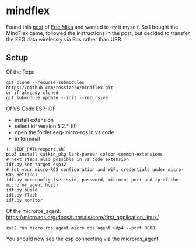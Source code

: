 # mindflex
Found this [post](https://frontiernerds.com/brain-hack) of [Eric Mika](https://github.com/kitschpatrol) and wanted to try it myself.
So I bought the MindFlex game, followed the instructions in the post, but decided to transfer the EEG data wirelessly via Ros rather than USB.

## Setup
Of the Repo

```
git clone --recurse-submodules https://github.com/rossizero/mindflex.git
or if already cloned
git submodule update --init --recursive
```
Of VS Code ESP-IDF
* install extension
* select idf version 5.2.* (!!)
* open the folder eeg-micro-ros in vs code
* in terminal

```
(. $IDF_PATH/export.sh)
pip3 install catkin_pkg lark-parser colcon-common-extensions
# next steps also possible in vs code extension
idf.py set-target esp32 
# Set your micro-ROS configuration and WiFi credentials under micro-ROS Settings
idf.py menuconfig (set ssid, password, microros port and ip of the microros_agent host)
idf.py build
idf.py flash
idf.py monitor
```
Of the microros_agent: 
https://micro.ros.org/docs/tutorials/core/first_application_linux/

```
ros2 run micro_ros_agent micro_ros_agent udp4 --port 8888
```
You should now see the esp connecting via the microros_agent
